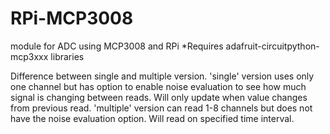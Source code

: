 # RPi-MCP3008
module for ADC using MCP3008 and RPi
*Requires adafruit-circuitpython-mcp3xxx libraries

Difference between single and multiple version.
'single' version uses only one channel but has option to enable noise evaluation to see how much signal is changing between reads.  Will only update when value changes from previous read.
'multiple' version can read 1-8 channels but does not have the noise evaluation option.  Will read on specified time interval.
